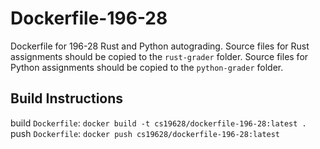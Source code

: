 # Dockerfile-196-28
Dockerfile for 196-28 Rust and Python autograding.
Source files for Rust assignments should be copied to the `rust-grader` folder.
Source files for Python assignments should be copied to the `python-grader` folder.

## Build Instructions
build `Dockerfile`: `docker build -t cs19628/dockerfile-196-28:latest .`
push `Dockerfile`: `docker push cs19628/dockerfile-196-28:latest`
